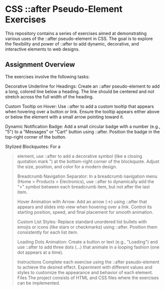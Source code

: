 # CSS ::after Pseudo-Element Exercises
This repository contains a series of exercises aimed at demonstrating various uses of the ::after pseudo-element in CSS. The goal is to explore the flexibility and power of ::after to add dynamic, decorative, and interactive elements to web designs.

## Assignment Overview
The exercises involve the following tasks:

Decorative Underline for Headings:
Create an ::after pseudo-element to add a long, colored line below a heading. The line should be centered and not stretch across the full width of the heading.

Custom Tooltip on Hover:
Use ::after to add a custom tooltip that appears when hovering over a button or link. Ensure the tooltip appears either above or below the element with a small arrow pointing toward it.

Dynamic Notification Badge:
Add a small circular badge with a number (e.g., "5") to a "Messages" or "Cart" button using ::after. Position the badge in the top-right corner of the button.

Stylized Blockquotes:
For a <blockquote> element, use ::after to add a decorative symbol (like a closing quotation mark ”) at the bottom-right corner of the blockquote. Adjust the size, position, and color for a modern design.

Breadcrumb Navigation Separator:
In a breadcrumb navigation menu (Home > Products > Electronics), use ::after to dynamically add the ">" symbol between each breadcrumb item, but not after the last item.

Hover Animation with Arrow:
Add an arrow (→) using ::after that appears and slides into view when hovering over a link. Control its starting position, speed, and final placement for smooth animation.

Custom List Styles:
Replace standard unordered list bullets with emojis or icons (like stars or checkmarks) using ::after. Position them consistently for each list item.

Loading Dots Animation:
Create a button or text (e.g., "Loading") and use ::after to add three dots (...) that animate in a looping fashion (one dot appears at a time).

Instructions
Complete each exercise using the ::after pseudo-element to achieve the desired effect.
Experiment with different values and styles to customize the appearance and behavior of each element.
Files
The project consists of HTML and CSS files where the exercises can be implemented.